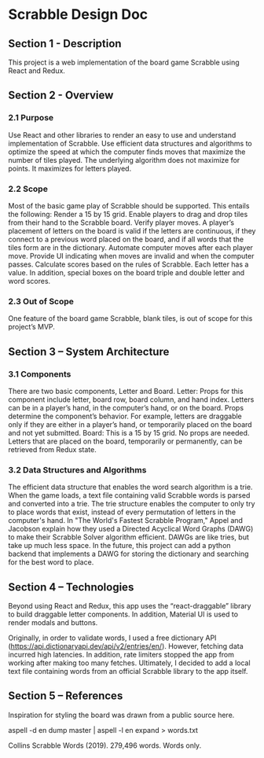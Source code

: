 # Scrabble Design Doc

## Section 1 - Description
 
This project is a web implementation of the board game Scrabble using React and Redux.

## Section 2 - Overview

### 2.1 Purpose
 
Use React and other libraries to render an easy to use and understand implementation of Scrabble. Use efficient data structures and algorithms to optimize the speed at which the computer finds 
moves that maximize the number of tiles played. The underlying algorithm does not maximize for points. It maximizes for letters played.

### 2.2 Scope
 
Most of the basic game play of Scrabble should be supported. This entails the following:
Render a 15 by 15 grid.
Enable players to drag and drop tiles from their hand to the Scrabble board.
Verify player moves. A player’s placement of letters on the board is valid if the letters are continuous, if they connect to a previous word placed on the board, and if all words that the tiles form are in the dictionary.
Automate computer moves after each player move.
Provide UI indicating when moves are invalid and when the computer passes.
Calculate scores based on the rules of Scrabble. Each letter has a value. In addition, special boxes on the board triple and double letter and word scores.

### 2.3 Out of Scope
 
One feature of the board game Scrabble, blank tiles, is out of scope for this project’s MVP. 

## Section 3 – System Architecture

### 3.1 Components
 
There are two basic components, Letter and Board.
Letter: Props for this component include letter, board row, board column, and hand index. Letters can be in a player’s hand, in the computer’s hand, or on the board. Props determine the component’s behavior. For example, letters are draggable only if they are either in a player’s hand, or temporarily placed on the board and not yet submitted.
Board: This is a 15 by 15 grid. No props are needed. Letters that are placed on the board, temporarily or permanently, can be retrieved from Redux state.

### 3.2 Data Structures and Algorithms

The efficient data structure that enables the word search algorithm is a trie. When the game loads, a text file containing valid Scrabble words is parsed and converted into a trie. The trie structure enables the computer to only try to place words that exist, instead of every permutation of letters in the computer's hand.
In "The World's Fastest Scrabble Program," Appel and Jacobson explain how they used a Directed Acyclical Word Graphs (DAWG) to make their Scrabble Solver algorithm efficient. DAWGs are like tries, but take up much less space. In the future, this project can add a python backend that implements a DAWG for storing the dictionary and searching for the best word to place.

## Section 4 – Technologies
 
Beyond using React and Redux, this app uses the “react-draggable” library to build draggable letter components. In addition, Material UI is used to render modals and buttons.

Originally, in order to validate words, I used a free dictionary API (https://api.dictionaryapi.dev/api/v2/entries/en/). However, fetching data incurred high latencies. In addition, rate limiters stopped the app from working after making too many fetches. Ultimately, I decided to add a local text file containing words from an official Scrabble library to the app itself.

## Section 5 – References

Inspiration for styling the board was drawn from a public source here.


aspell -d en dump master | aspell -l en expand > words.txt

Collins Scrabble Words (2019). 279,496 words. Words only.
